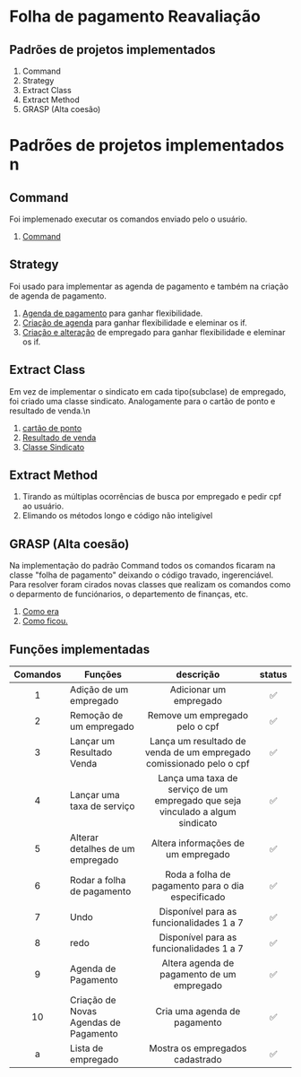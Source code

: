 # Folha de pagamento  Reavaliação 


## Padrões de projetos implementados 

1. Command
2. Strategy
3. Extract Class
4. Extract Method
5. GRASP (Alta coesão)


# Padrões de projetos implementados n

## Command
Foi implemenado executar os comandos enviado pelo o usuário.
1. [Command](https://github.com/mtbrazilll/FolhaDePagamentoReavalia-o/blob/main/Folha%20de%20pagamento%20reav/comandos/comandos/Invoker.java)

## Strategy
Foi usado para implementar as agenda de pagamento e também na criação de agenda de pagamento.
1. [Agenda de pagamento](https://github.com/mtbrazilll/FolhaDePagamentoReavalia-o/blob/main/Folha%20de%20pagamento%20reav/AgendaPagamento/Agenda/AgendaDePagamento.java) para ganhar flexibilidade.
2. [Criação de agenda](https://github.com/mtbrazilll/FolhaDePagamentoReavalia-o/blob/main/Folha%20de%20pagamento%20reav/AgendaPagamento/Agenda/AjudaCriarAgenda.java) para ganhar flexibilidade e eleminar os if.
3. [Criação e alteração](https://github.com/mtbrazilll/FolhaDePagamentoReavalia-o/blob/main/Folha%20de%20pagamento%20reav/comandos/comandos/CriaEmpregado.java) de empregado para ganhar flexibilidade e eleminar os if.

## Extract Class
Em vez de implementar o sindicato em cada tipo(subclase) de empregado, foi criado uma classe sindicato. Analogamente para o cartão de ponto e resultado de venda.\n
1. [cartão de ponto](https://github.com/mtbrazilll/FolhaDePagamentoReavalia-o/tree/main/Folha%20de%20pagamento%20reav/cartaoDePonto/cartaoDePonto)
2. [Resultado de venda](https://github.com/mtbrazilll/FolhaDePagamentoReavalia-o/tree/main/Folha%20de%20pagamento%20reav/ResultadoDeVenda/ResultadoDeVenda)
3. [Classe Sindicato](https://github.com/mtbrazilll/FolhaDePagamentoReavalia-o/tree/main/Folha%20de%20pagamento%20reav/sindicato/sindicato)

## Extract Method
1. Tirando as múltiplas ocorrências de busca por empregado e pedir cpf ao usuário.
2. Elimando os métodos longo e código não inteligível  

## GRASP (Alta coesão)
Na implementação do padrão Command todos os comandos ficaram na classe "folha de pagamento" deixando o código travado, ingerenciável. Para resolver
foram cirados novas classes que realizam os comandos como o deparmento de funciónarios, o departemento de finanças, etc. 
1. [Como era](https://github.com/mtbrazilll/FolhaDePagamentoRefotorado/blob/main/comandos/comandos/Invoker.java)
2. [Como ficou.](https://github.com/mtbrazilll/FolhaDePagamentoReavalia-o/blob/main/Folha%20de%20pagamento%20reav/comandos/comandos/Invoker.java)



## Funções implementadas

Comandos   |  Funções  | descrição | status |  
:---------: | --------- | :------: | :------:
1 | Adição de um empregado     | Adicionar um empregado |:white_check_mark:
2 | Remoção de um empregado    | Remove um empregado pelo o cpf |:white_check_mark:
3 | Lançar um Resultado Venda    | Lança um resultado de venda de um empregado comissionado pelo o cpf| :white_check_mark:
4 | Lançar uma taxa de serviço  | Lança uma taxa de serviço de um empregado que seja vinculado a algum sindicato| :white_check_mark:
5 | Alterar detalhes de um empregado | Altera informações de um empregado|:white_check_mark:
6 | Rodar a folha de pagamento  | Roda a folha de pagamento para o dia especificado |:white_check_mark:
7 | Undo | Disponível para as funcionalidades 1 a 7| :white_check_mark:
8 | redo | Disponível para as funcionalidades 1 a 7 | :white_check_mark:
9 | Agenda de Pagamento | Altera agenda de pagamento de um empregado|:white_check_mark:
10 | Criação de Novas Agendas de Pagamento | Cria uma agenda de pagamento|:white_check_mark:
a | Lista de empregado | Mostra os empregados cadastrado | :white_check_mark:

